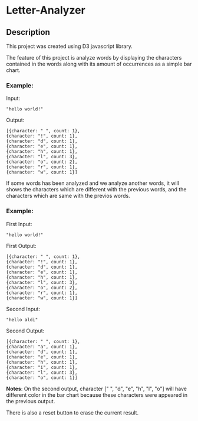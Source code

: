 # Letter-Analyzer

## Description
This project was created using D3 javascript library.

The feature of this project is analyze words by displaying the characters contained in the words along with its amount of occurrences as a simple bar chart.

### Example:
Input:
```
"hello world!"
```

Output:
```
[{character: " ", count: 1},
{character: "!", count: 1},
{character: "d", count: 1},
{character: "e", count: 1},
{character: "h", count: 1},
{character: "l", count: 3},
{character: "o", count: 2},
{character: "r", count: 1},
{character: "w", count: 1}]
```

If some words has been analyzed and we analyze another words, it will shows the characters which are different with the previous words, and the characters which are same with the previos words.

### Example:
First Input:
```
"hello world!"
```

First Output:
```
[{character: " ", count: 1},
{character: "!", count: 1},
{character: "d", count: 1},
{character: "e", count: 1},
{character: "h", count: 1},
{character: "l", count: 3},
{character: "o", count: 2},
{character: "r", count: 1},
{character: "w", count: 1}]
```
               
Second Input:
```
"hello aldi"
```

Second Output: 
```
[{character: " ", count: 1},
{character: "a", count: 1},
{character: "d", count: 1},
{character: "e", count: 1},
{character: "h", count: 1},
{character: "i", count: 1},
{character: "l", count: 3},
{character: "o", count: 1}]
```

**Notes**: On the second output, character [" ", "d", "e", "h", "l", "o"] will have different color in the bar chart because these characters were appeared in the previous output.

There is also a reset button to erase the current result.
